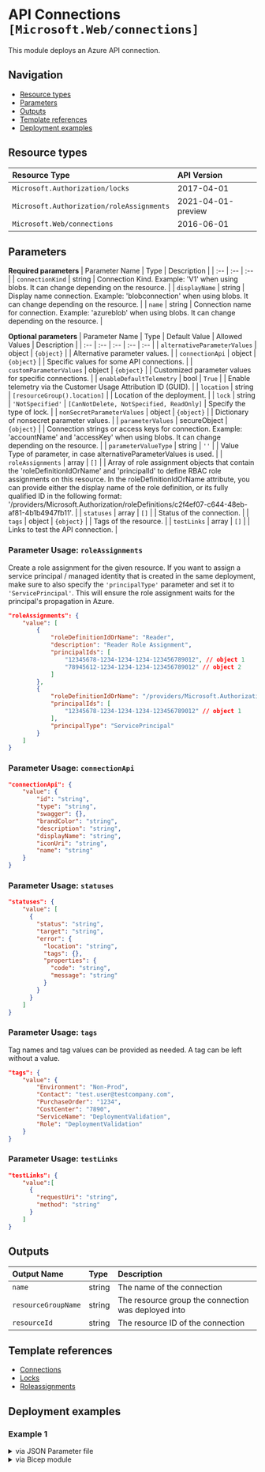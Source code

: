 # API Connections `[Microsoft.Web/connections]`

This module deploys an Azure API connection.

## Navigation

- [Resource types](#Resource-types)
- [Parameters](#Parameters)
- [Outputs](#Outputs)
- [Template references](#Template-references)
- [Deployment examples](#Deployment-examples)

## Resource types

| Resource Type | API Version |
| :-- | :-- |
| `Microsoft.Authorization/locks` | 2017-04-01 |
| `Microsoft.Authorization/roleAssignments` | 2021-04-01-preview |
| `Microsoft.Web/connections` | 2016-06-01 |

## Parameters

**Required parameters**
| Parameter Name | Type | Description |
| :-- | :-- | :-- |
| `connectionKind` | string | Connection Kind. Example: 'V1' when using blobs. It can change depending on the resource. |
| `displayName` | string | Display name connection. Example: 'blobconnection' when using blobs. It can change depending on the resource. |
| `name` | string | Connection name for connection. Example: 'azureblob' when using blobs.  It can change depending on the resource. |

**Optional parameters**
| Parameter Name | Type | Default Value | Allowed Values | Description |
| :-- | :-- | :-- | :-- | :-- |
| `alternativeParameterValues` | object | `{object}` |  | Alternative parameter values. |
| `connectionApi` | object | `{object}` |  | Specific values for some API connections. |
| `customParameterValues` | object | `{object}` |  | Customized parameter values for specific connections. |
| `enableDefaultTelemetry` | bool | `True` |  | Enable telemetry via the Customer Usage Attribution ID (GUID). |
| `location` | string | `[resourceGroup().location]` |  | Location of the deployment. |
| `lock` | string | `'NotSpecified'` | `[CanNotDelete, NotSpecified, ReadOnly]` | Specify the type of lock. |
| `nonSecretParameterValues` | object | `{object}` |  | Dictionary of nonsecret parameter values. |
| `parameterValues` | secureObject | `{object}` |  | Connection strings or access keys for connection. Example: 'accountName' and 'accessKey' when using blobs.  It can change depending on the resource. |
| `parameterValueType` | string | `''` |  | Value Type of parameter, in case alternativeParameterValues is used. |
| `roleAssignments` | array | `[]` |  | Array of role assignment objects that contain the 'roleDefinitionIdOrName' and 'principalId' to define RBAC role assignments on this resource. In the roleDefinitionIdOrName attribute, you can provide either the display name of the role definition, or its fully qualified ID in the following format: '/providers/Microsoft.Authorization/roleDefinitions/c2f4ef07-c644-48eb-af81-4b1b4947fb11'. |
| `statuses` | array | `[]` |  | Status of the connection. |
| `tags` | object | `{object}` |  | Tags of the resource. |
| `testLinks` | array | `[]` |  | Links to test the API connection. |


### Parameter Usage: `roleAssignments`

Create a role assignment for the given resource. If you want to assign a service principal / managed identity that is created in the same deployment, make sure to also specify the `'principalType'` parameter and set it to `'ServicePrincipal'`. This will ensure the role assignment waits for the principal's propagation in Azure.

```json
"roleAssignments": {
    "value": [
        {
            "roleDefinitionIdOrName": "Reader",
            "description": "Reader Role Assignment",
            "principalIds": [
                "12345678-1234-1234-1234-123456789012", // object 1
                "78945612-1234-1234-1234-123456789012" // object 2
            ]
        },
        {
            "roleDefinitionIdOrName": "/providers/Microsoft.Authorization/roleDefinitions/c2f4ef07-c644-48eb-af81-4b1b4947fb11",
            "principalIds": [
                "12345678-1234-1234-1234-123456789012" // object 1
            ],
            "principalType": "ServicePrincipal"
        }
    ]
}
```

### Parameter Usage: `connectionApi`

```json
"connectionApi": {
    "value": {
        "id": "string",
        "type": "string",
        "swagger": {},
        "brandColor": "string",
        "description": "string",
        "displayName": "string",
        "iconUri": "string",
        "name": "string"
    }
}
```

### Parameter Usage: `statuses`

```json
"statuses": {
    "value": [
      {
        "status": "string",
        "target": "string",
        "error": {
          "location": "string",
          "tags": {},
          "properties": {
            "code": "string",
            "message": "string"
          }
        }
      }
    ]
}
```

### Parameter Usage: `tags`

Tag names and tag values can be provided as needed. A tag can be left without a value.

```json
"tags": {
    "value": {
        "Environment": "Non-Prod",
        "Contact": "test.user@testcompany.com",
        "PurchaseOrder": "1234",
        "CostCenter": "7890",
        "ServiceName": "DeploymentValidation",
        "Role": "DeploymentValidation"
    }
}
```

### Parameter Usage: `testLinks`

```json
"testLinks": {
    "value":[
      {
        "requestUri": "string",
        "method": "string"
      }
    ]
}
```

## Outputs

| Output Name | Type | Description |
| :-- | :-- | :-- |
| `name` | string | The name of the connection |
| `resourceGroupName` | string | The resource group the connection was deployed into |
| `resourceId` | string | The resource ID of the connection |

## Template references

- [Connections](https://docs.microsoft.com/en-us/azure/templates/Microsoft.Web/2016-06-01/connections)
- [Locks](https://docs.microsoft.com/en-us/azure/templates/Microsoft.Authorization/2017-04-01/locks)
- [Roleassignments](https://docs.microsoft.com/en-us/azure/templates/Microsoft.Authorization/roleAssignments)

## Deployment examples

<h3>Example 1</h3>

<details>

<summary>via JSON Parameter file</summary>

```json
{
    "$schema": "https://schema.management.azure.com/schemas/2019-04-01/deploymentParameters.json#",
    "contentVersion": "1.0.0.0",
    "parameters": {
        "name": {
            "value": "azuremonitor"
        },
        "connectionKind": {
            "value": "V1"
        },
        "displayName": {
            "value": "azuremonitorlogs"
        },
        "connectionApi": {
            "value": {
                "id": "/subscriptions/<<subscriptionId>>/providers/Microsoft.Web/locations/westeurope/managedApis/azuremonitorlogs"
            }
        },
        "roleAssignments": {
            "value": [
                {
                    "roleDefinitionIdOrName": "Reader",
                    "principalIds": [
                        "<<deploymentSpId>>"
                    ]
                }
            ]
        }
    }
}

```

</details>

<details>

<summary>via Bicep module</summary>

```bicep
module connections './Microsoft.Web/connections/deploy.bicep' = {
  name: '${uniqueString(deployment().name)}-connections'
  params: {
      connectionKind: 'V1'
      displayName: 'azuremonitorlogs'
      roleAssignments: [
        {
          principalIds: [
            '<<deploymentSpId>>'
          ]
          roleDefinitionIdOrName: 'Reader'
        }
      ]
      name: 'azuremonitor'
      connectionApi: {
        id: '/subscriptions/<<subscriptionId>>/providers/Microsoft.Web/locations/westeurope/managedApis/azuremonitorlogs'
      }
  }
```

</details>

